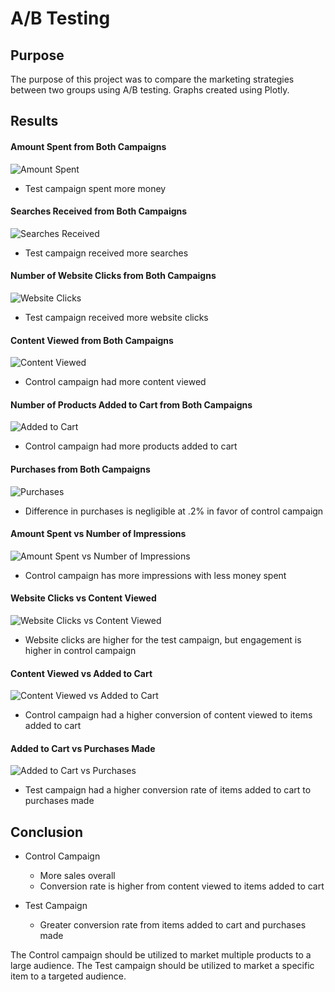 # A/B Testing

## Purpose
The purpose of this project was to compare the marketing strategies between two groups using A/B testing.
Graphs created using Plotly.

## Results

#### Amount Spent from Both Campaigns
![Amount Spent](images/spent.png)
- Test campaign spent more money

#### Searches Received from Both Campaigns
![Searches Received](images/searches.png)
- Test campaign received more searches

#### Number of Website Clicks from Both Campaigns
![Website Clicks](images/clicks.png)
- Test campaign received more website clicks

#### Content Viewed from Both Campaigns
![Content Viewed](images/content_viewed.png)
- Control campaign had more content viewed

#### Number of Products Added to Cart from Both Campaigns
![Added to Cart](images/added_cart.png)
- Control campaign had more products added to cart

#### Purchases from Both Campaigns
![Purchases](images/purchases.png)
- Difference in purchases is negligible at .2% in favor of control campaign

#### Amount Spent vs Number of Impressions
![Amount Spent vs Number of Impressions](images/impressions_spent.png)
- Control campaign has more impressions with less money spent 

#### Website Clicks vs Content Viewed
![Website Clicks vs Content Viewed](images/clicks_content.png)
- Website clicks are higher for the test campaign, but engagement is higher in control campaign

#### Content Viewed vs Added to Cart
![Content Viewed vs Added to Cart](images/content_cart.png)
- Control campaign had a higher conversion of content viewed to items added to cart

#### Added to Cart vs Purchases Made
![Added to Cart vs Purchases](images/cart_purchases.png)
- Test campaign had a higher conversion rate of items added to cart to purchases made

## Conclusion

- Control Campaign
    - More sales overall
    - Conversion rate is higher from content viewed to items added to cart

- Test Campaign
    - Greater conversion rate from items added to cart and purchases made

The Control campaign should be utilized to market multiple products to a large audience.
The Test campaign should be utilized to market a specific item to a targeted audience.